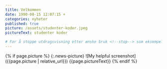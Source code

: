 ```yaml
---
title: Velkommen
date: 1990-08-15 12:07:15 +
categories: nyheter
published: true
picture: /assets/studenter-koder.jpeg
pictureText: studenter koder

# For å stoppe utdragsvisning etter ønske bruk <!--stop--> som eksempelet under viser
---
```

{% if page.picture %}
{:.news-picture}
  ![My helpful screenshot]({{page.picture | relative_url}})
  <span>{{page.pictureText}}</span>
{% endif %}
<!--stop--> 